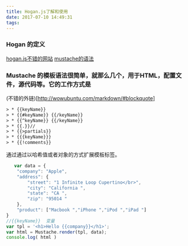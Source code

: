 ```yaml
---
title: Hogan.js了解和使用
date: 2017-07-10 14:49:31
tags:
---
```


### Hogan 的定义
[hogan.js不错的网站](http://cw.hubwiz.com/card/c/55c0792f3ad79a1b05dcc401/1/1/1/)
[mustache的语法](http://www.cnblogs.com/JoannaQ/p/3462318.html)

### Mustache 的模板语法很简单，就那么几个，用于HTML，配置文件，源代码等。它的工作方式是
(不错的外链)[http://wowubuntu.com/markdown/#blockquote]
```html
> * {{keyName}}
> * {{#keyName}} {{/keyName}}
> * {{^keyName}} {{/keyName}}
> * {{.}}//
> * {{>partials}}
> * {{{keyName}}}
> * {{!comments}}
```

通过通过以哈希值或者对象的方式扩展模板标签。
```javascript
   var data = {
    "company": "Apple",
    "address": {
        "street": "1 Infinite Loop Cupertino</br>",
        "city": "California ",
        "state": "CA ",
        "zip": "95014 "
    },
    "product": ["Macbook ","iPhone ","iPod ","iPad "]
}
//{{keyName}}  变量
var tpl = '<h1>Hello {{company}}</h1>';
var html = Mustache.render(tpl, data);
console.log( html )
```
